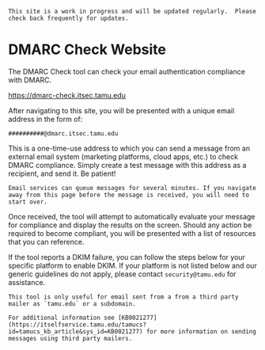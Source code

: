 ```admonish info
This site is a work in progress and will be updated regularly.  Please check back frequently for updates.
```

# DMARC Check Website

The DMARC Check tool can check your email authentication compliance with DMARC.

<https://dmarc-check.itsec.tamu.edu>

After navigating to this site, you will be presented with a unique email address in the form of:

`##########@dmarc.itsec.tamu.edu`

This is a one-time-use address to which you can send a message from an external email system (marketing platforms, cloud apps, etc.) to check DMARC compliance. Simply create a test message with this address as a recipient, and send it.  Be patient!

```admonish warning
Email services can queue messages for several minutes. If you navigate away from this page before the message is received, you will need to start over.
```

Once received, the tool will attempt to automatically evaluate your message for compliance and display the results on the screen. Should any action be required to become compliant, you will be presented with a list of resources that you can reference.

If the tool reports a DKIM failure, you can follow the steps below for your specific platform to enable DKIM. If your platform is not listed below and our generic guidelines do not apply, please contact `security@tamu.edu` for assistance.

```admonish info
This tool is only useful for email sent from a from a third party mailer as `tamu.edu` or a subdomain.

For additional information see [KB0021277](https://itselfservice.tamu.edu/tamucs?id=tamucs_kb_article&sys_id=KB0021277) for more information on sending messages using third party mailers.
```
